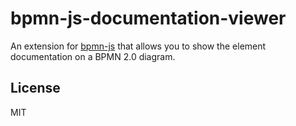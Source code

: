 # bpmn-js-documentation-viewer

An extension for [bpmn-js](https://github.com/bpmn-io/bpmn-js) that allows you to show the element documentation on a BPMN 2.0 diagram.

## License

MIT